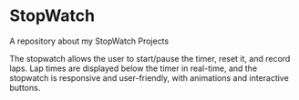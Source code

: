 # StopWatch
A repository about my StopWatch Projects


The stopwatch allows the user to start/pause the timer, reset it, and record laps. 
Lap times are displayed below the timer in real-time, 
and the stopwatch is responsive and user-friendly, with animations and interactive buttons.
